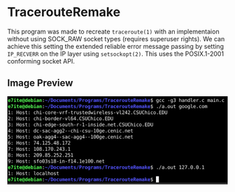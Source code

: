 # TracerouteRemake

This program was made to recreate `traceroute(1)` with an implementaion 
without using SOCK_RAW socket types (requires superuser rights). We can achieve this 
setting the extended reliable error message passing by setting `IP_RECVERR` on 
the IP layer using `setsockopt(2)`. This uses the POSIX.1-2001 conforming socket 
API. 

## Image Preview
![](/preview.png)
